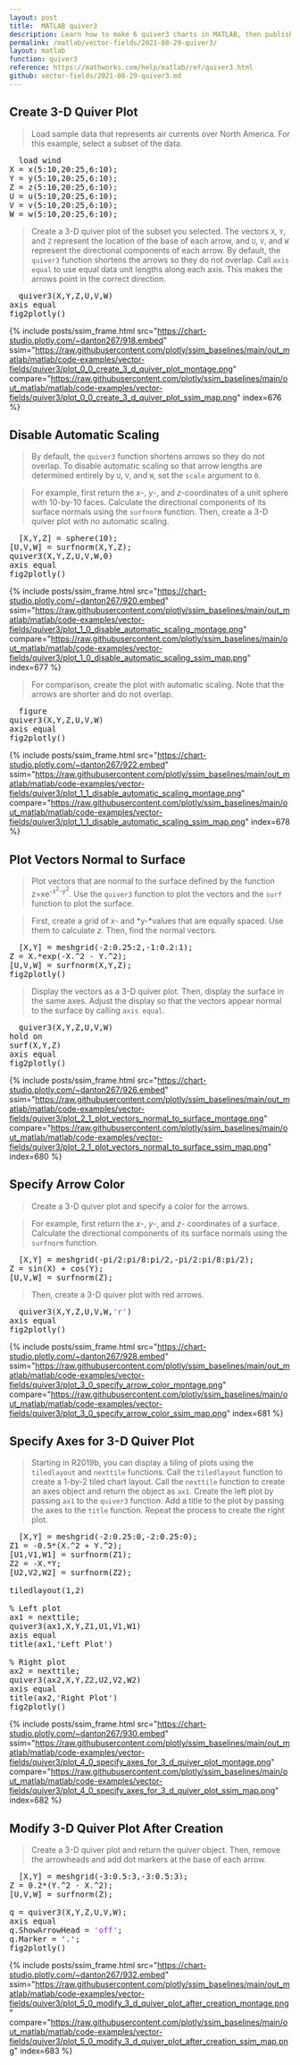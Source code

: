 ```yaml
---
layout: post
title:  MATLAB quiver3
description: Learn how to make 6 quiver3 charts in MATLAB, then publish them to the Web with Plotly.
permalink: /matlab/vector-fields/2021-08-29-quiver3/
layout: matlab
function: quiver3
reference: https://mathworks.com/help/matlab/ref/quiver3.html
github: vector-fields/2021-08-29-quiver3.md
---
```


## Create 3-D Quiver Plot

> Load sample data that represents air currents over North America. For this example, select a subset of the data.

<pre>
  load wind
X = x(5:10,20:25,6:10);
Y = y(5:10,20:25,6:10);
Z = z(5:10,20:25,6:10);
U = u(5:10,20:25,6:10);
V = v(5:10,20:25,6:10);
W = w(5:10,20:25,6:10);
</pre>

> Create a 3-D quiver plot of the subset you selected. The vectors `X`, `Y`, and `Z` represent the location of the base of each arrow, and `U`, `V`, and `W` represent the directional components of each arrow. By default, the `quiver3` function shortens the arrows so they do not overlap. Call `axis equal` to use equal data unit lengths along each axis. This makes the arrows point in the correct direction.

<pre class="mcode">
  quiver3(X,Y,Z,U,V,W)
axis equal
fig2plotly()
</pre>

{% include posts/ssim_frame.html 
  src="https://chart-studio.plotly.com/~danton267/918.embed" 
  ssim="https://raw.githubusercontent.com/plotly/ssim_baselines/main/out_matlab/matlab/code-examples/vector-fields/quiver3/plot_0_0_create_3_d_quiver_plot_montage.png" 
  compare="https://raw.githubusercontent.com/plotly/ssim_baselines/main/out_matlab/matlab/code-examples/vector-fields/quiver3/plot_0_0_create_3_d_quiver_plot_ssim_map.png" 
  index=676
%}



<!--------------------- EXAMPLE BREAK ------------------------->

## Disable Automatic Scaling

> By default, the `quiver3` function shortens arrows so they do not overlap. To disable automatic scaling so that arrow lengths are determined entirely by `U`, `V`, and `W`, set the `scale` argument to `0`.

> For example, first return the *x*-,  *y*-, and *z*-coordinates of a unit sphere with 10-by-10 faces. Calculate the directional components of its surface normals using the `surfnorm` function. Then, create a 3-D quiver plot with no automatic scaling.

<pre class="mcode">
  [X,Y,Z] = sphere(10);
[U,V,W] = surfnorm(X,Y,Z);
quiver3(X,Y,Z,U,V,W,0)
axis equal
fig2plotly()
</pre>

{% include posts/ssim_frame.html 
  src="https://chart-studio.plotly.com/~danton267/920.embed" 
  ssim="https://raw.githubusercontent.com/plotly/ssim_baselines/main/out_matlab/matlab/code-examples/vector-fields/quiver3/plot_1_0_disable_automatic_scaling_montage.png" 
  compare="https://raw.githubusercontent.com/plotly/ssim_baselines/main/out_matlab/matlab/code-examples/vector-fields/quiver3/plot_1_0_disable_automatic_scaling_ssim_map.png" 
  index=677
%}

> For comparison, create the plot with automatic scaling. Note that the arrows are shorter and do not overlap.

<pre class="mcode">
  figure
quiver3(X,Y,Z,U,V,W)
axis equal
fig2plotly()
</pre>

{% include posts/ssim_frame.html 
  src="https://chart-studio.plotly.com/~danton267/922.embed" 
  ssim="https://raw.githubusercontent.com/plotly/ssim_baselines/main/out_matlab/matlab/code-examples/vector-fields/quiver3/plot_1_1_disable_automatic_scaling_montage.png" 
  compare="https://raw.githubusercontent.com/plotly/ssim_baselines/main/out_matlab/matlab/code-examples/vector-fields/quiver3/plot_1_1_disable_automatic_scaling_ssim_map.png" 
  index=678
%}



<!--------------------- EXAMPLE BREAK ------------------------->

## Plot Vectors Normal to Surface

> Plot vectors that are normal to the surface defined by the function z=xe<sup>-x<sup>2</sup>-y<sup>2</sup></sup>. Use the `quiver3` function to plot the vectors and the `surf` function to plot the surface.

> First, create a grid of *x-* and *y-*values that are equally spaced. Use them to calculate *z*. Then, find the normal vectors.

<pre class="mcode">
  [X,Y] = meshgrid(-2:0.25:2,-1:0.2:1);
Z = X.*exp(-X.^2 - Y.^2);
[U,V,W] = surfnorm(X,Y,Z);
fig2plotly()
</pre>

> Display the vectors as a 3-D quiver plot. Then, display the surface in the same axes. Adjust the display so that the vectors appear normal to the surface by calling `axis equal`.

<pre class="mcode">
  quiver3(X,Y,Z,U,V,W)
hold on
surf(X,Y,Z)
axis equal
fig2plotly()
</pre>

{% include posts/ssim_frame.html 
  src="https://chart-studio.plotly.com/~danton267/926.embed" 
  ssim="https://raw.githubusercontent.com/plotly/ssim_baselines/main/out_matlab/matlab/code-examples/vector-fields/quiver3/plot_2_1_plot_vectors_normal_to_surface_montage.png" 
  compare="https://raw.githubusercontent.com/plotly/ssim_baselines/main/out_matlab/matlab/code-examples/vector-fields/quiver3/plot_2_1_plot_vectors_normal_to_surface_ssim_map.png" 
  index=680
%}



<!--------------------- EXAMPLE BREAK ------------------------->

## Specify Arrow Color

> Create a 3-D quiver plot and specify a color for the arrows.

> For example, first return the *x*-, *y*-, and *z*- coordinates of a surface. Calculate the directional components of its surface normals using the `surfnorm` function. 

<pre>
  [X,Y] = meshgrid(-pi/2:pi/8:pi/2,-pi/2:pi/8:pi/2);
Z = sin(X) + cos(Y);
[U,V,W] = surfnorm(Z);
</pre>

> Then, create a 3-D quiver plot with red arrows.

<pre class="mcode">
  quiver3(X,Y,Z,U,V,W,<span style='color:#A020F0'>'r'</span>)
axis equal
fig2plotly()
</pre>

{% include posts/ssim_frame.html 
  src="https://chart-studio.plotly.com/~danton267/928.embed" 
  ssim="https://raw.githubusercontent.com/plotly/ssim_baselines/main/out_matlab/matlab/code-examples/vector-fields/quiver3/plot_3_0_specify_arrow_color_montage.png" 
  compare="https://raw.githubusercontent.com/plotly/ssim_baselines/main/out_matlab/matlab/code-examples/vector-fields/quiver3/plot_3_0_specify_arrow_color_ssim_map.png" 
  index=681
%}



<!--------------------- EXAMPLE BREAK ------------------------->

## Specify Axes for 3-D Quiver Plot

> Starting in R2019b, you can display a tiling of plots using the `tiledlayout` and `nexttile` functions. Call the `tiledlayout` function to create a 1-by-2 tiled chart layout. Call the `nexttile` function to create an axes object and return the object as `ax1`. Create the left plot by passing `ax1` to the `quiver3` function. Add a title to the plot by passing the axes to the `title` function. Repeat the process to create the right plot.

<pre class="mcode">
  [X,Y] = meshgrid(-2:0.25:0,-2:0.25:0);
Z1 = -0.5*(X.^2 + Y.^2);
[U1,V1,W1] = surfnorm(Z1);
Z2 = -X.*Y;
[U2,V2,W2] = surfnorm(Z2);

tiledlayout(1,2)

% Left plot
ax1 = nexttile;
quiver3(ax1,X,Y,Z1,U1,V1,W1)
axis equal
title(ax1,'Left Plot')

% Right plot
ax2 = nexttile;
quiver3(ax2,X,Y,Z2,U2,V2,W2)
axis equal
title(ax2,'Right Plot')
fig2plotly()
</pre>

{% include posts/ssim_frame.html 
  src="https://chart-studio.plotly.com/~danton267/930.embed" 
  ssim="https://raw.githubusercontent.com/plotly/ssim_baselines/main/out_matlab/matlab/code-examples/vector-fields/quiver3/plot_4_0_specify_axes_for_3_d_quiver_plot_montage.png" 
  compare="https://raw.githubusercontent.com/plotly/ssim_baselines/main/out_matlab/matlab/code-examples/vector-fields/quiver3/plot_4_0_specify_axes_for_3_d_quiver_plot_ssim_map.png" 
  index=682
%}



<!--------------------- EXAMPLE BREAK ------------------------->

## Modify 3-D Quiver Plot After Creation

> Create a 3-D quiver plot and return the quiver object. Then, remove the arrowheads and add dot markers at the base of each arrow.

<pre class="mcode">
  [X,Y] = meshgrid(-3:0.5:3,-3:0.5:3);
Z = 0.2*(Y.^2 - X.^2);
[U,V,W] = surfnorm(Z);

q = quiver3(X,Y,Z,U,V,W);
axis equal
q.ShowArrowHead = <span style='color:#A020F0'>'off'</span>;
q.Marker = '.';
fig2plotly()
</pre>

{% include posts/ssim_frame.html 
  src="https://chart-studio.plotly.com/~danton267/932.embed" 
  ssim="https://raw.githubusercontent.com/plotly/ssim_baselines/main/out_matlab/matlab/code-examples/vector-fields/quiver3/plot_5_0_modify_3_d_quiver_plot_after_creation_montage.png" 
  compare="https://raw.githubusercontent.com/plotly/ssim_baselines/main/out_matlab/matlab/code-examples/vector-fields/quiver3/plot_5_0_modify_3_d_quiver_plot_after_creation_ssim_map.png" 
  index=683
%}



<!--------------------- EXAMPLE BREAK ------------------------->

